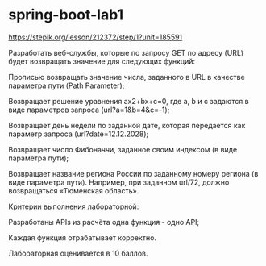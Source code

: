 # spring-boot-lab1
https://stepik.org/lesson/212372/step/1?unit=185591

Разработать веб-службы, которые по запросу GET по адресу (URL) будет возвращать значение для следующих функций:

Прописью возвращать значение числа, заданного в URL в качестве параметра пути (Path Parameter);

Возвращает решение уравнения ax2+bx+c=0, где a, b и c задаются в виде параметров запроса (url?a=1&b=4&c=-1);

Возвращает день недели по заданной дате, которая передается как параметр запроса (url?date=12.12.2028);

Возвращает число Фибоначчи, заданное своим индексом (в виде параметра пути);

Возвращает название региона России по заданному номеру региона (в виде параметра пути). Например, при заданном url/72, должно возвращаться «Тюменская область».


Критерии выполнения лабораторной:

Разработаны APIs из расчёта одна функция - одно API;

Каждая функция отрабатывает корректно.

Лабораторная оценивается в 10 баллов.
